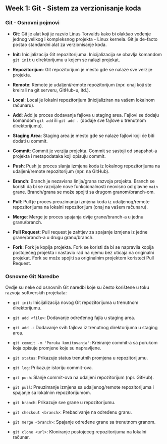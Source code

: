 ## Week 1: Git - Sistem za verzionisanje koda

### Git - Osnovni pojmovi

- **Git**: Git je alat koji je razvio Linus Torvalds kako bi olakšao vođenje jednog velikog i kompleksnog projekta - Linux kernela. Git je de-facto postao standardni alat za verzionisanje koda.

- **Init**: Inicijalizacija Git repozitorijuma. Inicijalizacija se obavlja komandom `git init` u direktorijumu u kojem se nalazi projekat.

- **Repozitorijum**: Git repozitorijum je mesto gde se nalaze sve verzije projekta.

- **Remote**: Remote je udaljeni/remote repozitorijum (npr. onaj koji ste kreirali na git serveru, GitHub-u, itd.).

- **Local**: Local je lokalni repozitorijum (inicijaliziran na vašem lokalnom računaru).

- **Add**: Add je proces dodavanja fajlova u staging area. Fajlovi se dodaju komandom `git add` ili `git add .` (dodaje sve fajlove u trenutnom direktorijumu).

- **Staging Area**: Staging area je mesto gde se nalaze fajlovi koji će biti dodati u commit.

- **Commit**: Commit je verzija projekta. Commit se sastoji od snapshot-a projekta i metapodataka koji opisuju commit.

- **Push**: Push je proces slanja izmjena koda iz lokalnog repozitorijuma na udaljeni/remote repozitorijum (npr. na GitHub).

- **Branch**: Branch je nezavisna linija/grana razvoja projekta. Branch se koristi da bi se razvijale nove funkcionalnosti neovisno od glavne `main` grane. Branch/grana se može spojiti sa drugom granom/branch-om.

- **Pull**: Pull je proces preuzimanja izmjena koda iz udaljenog/remote repozitorijuma na lokalni repozitorijum (onaj na vašem računaru).

- **Merge**: Merge je proces spajanja dvije grane/branch-a u jednu granu/branch.

- **Pull Request**: Pull request je zahtjev za spajanje izmjena iz jedne grane/branch-a u drugu granu/branch.

- **Fork**: Fork je kopija projekta. Fork se koristi da bi se napravila kopija postojećeg projekta i nastavio rad na njemu bez uticaja na originalni projekat. Fork se može spojiti sa originalnim projektom koristeći Pull Request.

### Osnovne Git Naredbe

Ovdje su neke od osnovnih Git naredbi koje su često korištene u toku razvoja softverskih projekata:

- `git init`: Inicijalizacija novog Git repozitorijuma u trenutnom direktorijumu.

- `git add <file>`: Dodavanje određenog fajla u staging area.

- `git add .`: Dodavanje svih fajlova iz trenutnog direktorijuma u staging area.

- `git commit -m "Poruka komitovanja"`: Kreiranje commit-a sa porukom koja opisuje promjene koje su napravljene.

- `git status`: Prikazuje status trenutnih promjena u repozitorijumu.

- `git log`: Prikazuje istoriju commit-ova.

- `git push`: Slanje commit-ova na udaljeni repozitorijum (npr. GitHub).

- `git pull`: Preuzimanje izmjena sa udaljenog/remote repozitorijuma i spajanje sa lokalnim repozitorijumom.

- `git branch`: Prikazuje sve grane u repozitorijumu.

- `git checkout <branch>`: Prebacivanje na određenu granu.

- `git merge <branch>`: Spajanje određene grane sa trenutnom granom.

- `git clone <url>`: Kloniranje postojećeg repozitorijuma na lokalni računar.

